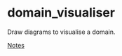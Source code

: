 # domain_visualiser

Draw diagrams to visualise a domain.

[Notes](https://docs.google.com/document/d/1FGDsZwMrr1qyLekIkn-eRbaRugKN6TvQ6L5k6vUfSlk/edit?usp=sharing)
